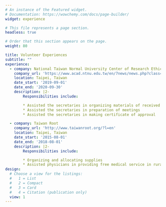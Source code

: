 ```yaml
---
# An instance of the Featured widget.
# Documentation: https://wowchemy.com/docs/page-builder/
widget: experience

# This file represents a page section.
headless: true

# Order that this section appears on the page.
weight: 80

title: Volunteer Experiences
subtitle: ""
experience:
  - company: National Taiwan Normal University Center of Research Ethics
    company_url: 'https://www.acad.ntnu.edu.tw/en/7news/news.php?class=1101&class2=170'
    location: Taipei, Taiwan
    date_start: '2019-09-01'
    date_end: '2020-09-30'
    description: |2-
        Responsibilities include:

        * Assisted the secretaries in organizing materials of received cases
        * Assisted the secretaries in preparation of meetings
        * Assisted the secretaries in making certificate of approval

  - company: Taiwan Root
    company_url: 'http://www.taiwanroot.org/?l=en'
    location: Taipei, Taiwan
    date_start: '2015-08-01'
    date_end: '2018-08-01'
    description: |2-
        Responsibilities include:

        * Organizing and allocating supplies
        * Assisted physicians in providing free medical service in rural areas
design:
  # Choose a view for the listings:
  #   1 = List
  #   2 = Compact
  #   3 = Card
  #   4 = Citation (publication only)
  view: 1
---
```

